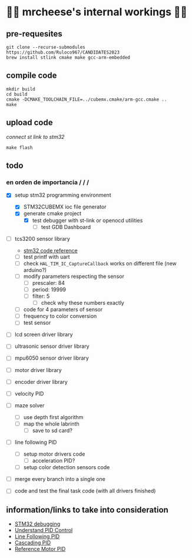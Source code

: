# 🧀🧀 mrcheese's internal workings 🧀🧀
## pre-requesites
```
git clone --recurse-submodules https://github.com/Ruloco967/CANDIDATES2023
brew install stlink cmake make gcc-arm-embedded
```
## compile code
```
mkdir build
cd build
cmake -DCMAKE_TOOLCHAIN_FILE=../cubemx.cmake/arm-gcc.cmake ..
make
```

## upload code
*connect st link to stm32*
```
make flash
```

## todo
### en orden de importancia \/ \/ \/
- [X] setup stm32 programming environment
    - [X] STM32CUBEMX ioc file generator
    - [X] generate cmake project
        - [X] test debugger with st-link or openocd utilities
            - [ ] test GDB Dashboard
    
- [ ] tcs3200 sensor library
    - [stm32 code reference](https://github.com/jaimelaborda/TCS3200_STM32F4_Library/wiki)
    - [ ] test printf with uart
    - [ ] check `HAL_TIM_IC_CaptureCallback` works on different file (new arduino?)
    - [ ] modify parameters respecting the sensor
        - [ ] prescaler: 84
        - [ ] period: 19999
        - [ ] filter: 5
            - [ ] check why these numbers exactly
    - [ ] code for 4 parameters of sensor
    - [ ] frequency to color conversion
    - [ ] test sensor

- [ ] lcd screen driver library
- [ ] ultrasonic sensor driver library
- [ ] mpu6050 sensor driver library
- [ ] motor driver library
- [ ] encoder driver library

- [ ] velocity PID

- [ ] maze solver
    - [ ] use depth first algorithm
    - [ ] map the whole labrinth
        - [ ] save to sd card?

- [ ] line following PID
    - [ ] setup motor drivers code
        - [ ] acceleration PID?
    - [ ] setup color detection sensors code

- [ ] merge every branch into a single one

- [ ] code and test the final task code (with all drivers finished)

## information/links to take into consideration
- [STM32 debugging](https://www.eggers-club.de/blog/2017/07/01/embedded-debugging-with-lldb-sure/)
- [Understand PID Control](https://www.mathworks.com/videos/understanding-pid-control-part-1-what-is-pid-control--1527089264373.html?s_tid=srchtitle_videos_main_7_PID%20Control)
- [Line Following PID](https://youtu.be/PP4fvBVe3rI?si=MxdATgHp2Bqobqsr)
- [Cascading PID](https://www.researchgate.net/profile/Muhammet-Biberoglu/publication/284888377_Tuning_Cascade_PID_Controllers_in_PMDC_Motor_Drives_A_Performance_Comparison_for_Different_Types_of_Tuning_Methods/links/5659b48108aeafc2aac4c729/Tuning-Cascade-PID-Controllers-in-PMDC-Motor-Drives-A-Performance-Comparison-for-Different-Types-of-Tuning-Methods.pdf)
- [Reference Motor PID](https://robotics.stackexchange.com/questions/21569/pid-controller-that-targets-a-set-rotation-and-a-set-velocity-at-that-rotation/21571#21571)

